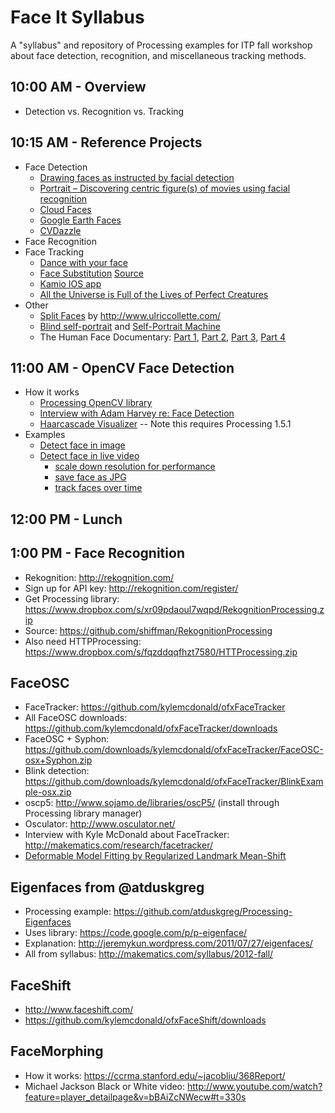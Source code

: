 Face It Syllabus
================

A "syllabus" and repository of Processing examples for ITP fall workshop about face detection, recognition, and miscellaneous tracking methods.

## 10:00 AM - Overview
* Detection vs. Recognition vs. Tracking

## 10:15 AM - Reference Projects

* Face Detection
    * [Drawing faces as instructed by facial detection](http://plummerfernandez.tumblr.com/post/54596732227/drawing-faces-as-instructed-by-facial-recognition)
    * [Portrait – Discovering centric figure(s) of movies using facial recognition](http://ssbkyh.com/works/portrait/)
    * [Cloud Faces](http://ssbkyh.com/works/cloud_face/)
    * [Google Earth Faces](http://www.onformative.com/lab/googlefaces/)
    * [CVDazzle](http://cvdazzle.com/)
* Face Recognition 
* Face Tracking
    * [Dance with your face](http://www.youtube.com/watch?v=dplBh_rxoUc)
    * [Face Substitution](https://vimeo.com/29279198) [Source](https://github.com/arturoc/FaceSubstitution)
    * [Kamio IOS app](https://itunes.apple.com/us/app/kamio/id668849062?mt=8)
    * [All the Universe is Full of the Lives of Perfect Creatures](https://vimeo.com/35262930)
* Other
    * [Split Faces](http://www.mymodernmet.com/profiles/blogs/split-family-faces) by http://www.ulriccollette.com/
    * [Blind self-portrait](https://vimeo.com/40279845) and [Self-Portrait Machine](http://we-make-money-not-art.com/archives/2009/07/selfportrait-machine.php#.UkQ27WTXhTs)
    * The Human Face Documentary: [Part 1](http://www.youtube.com/watch?v=8HlqbSDqmE4), [Part 2](http://www.youtube.com/watch?v=dEocYZmuxbs), [Part 3](http://www.youtube.com/watch?v=HJpqoAkWgXI), [Part 4](http://www.youtube.com/watch?v=IDAsQQE0Il4)

## 11:00 AM - OpenCV Face Detection
* How it works
    * [Processing OpenCV library](https://github.com/atduskgreg/OpenCVPro)
    * [Interview with Adam Harvey re: Face Detection](http://makematics.com/research/viola-jones/)
    * [Haarcascade Visualizer](https://github.com/adamhrv/HaarcascadeVisualizer) -- Note this requires Processing 1.5.1
* Examples
    * [Detect face in image](https://github.com/shiffman/Faces/tree/master/OpenCV/SimpleFaceDetect)
    * [Detect face in live video](https://github.com/shiffman/Faces/tree/master/OpenCV/LiveFaceDetect)
        * [scale down resolution for performance](https://github.com/shiffman/Faces/tree/master/OpenCV/LiveFaceDetect_scaled)
        * [save face as JPG](https://github.com/shiffman/Faces/tree/master/OpenCV/LiveFaceDetect_saveimages)
        * [track faces over time](https://github.com/shiffman/Faces/tree/master/OpenCV/FaceDetectMemory)

## 12:00 PM - Lunch

## 1:00 PM - Face Recognition
* Rekognition: http://rekognition.com/
* Sign up for API key: http://rekognition.com/register/
* Get Processing library: https://www.dropbox.com/s/xr09pdaoul7wqpd/RekognitionProcessing.zip
* Source: https://github.com/shiffman/RekognitionProcessing
* Also need HTTPProcessing: https://www.dropbox.com/s/fqzddqqfhzt7580/HTTProcessing.zip


FaceOSC
-------
* FaceTracker: https://github.com/kylemcdonald/ofxFaceTracker
* All FaceOSC downloads: https://github.com/kylemcdonald/ofxFaceTracker/downloads
* FaceOSC + Syphon: https://github.com/downloads/kylemcdonald/ofxFaceTracker/FaceOSC-osx+Syphon.zip
* Blink detection: https://github.com/downloads/kylemcdonald/ofxFaceTracker/BlinkExample-osx.zip
* oscp5: http://www.sojamo.de/libraries/oscP5/ (install through Processing library manager)
* Osculator: http://www.osculator.net/
* Interview with Kyle McDonald about FaceTracker: http://makematics.com/research/facetracker/
* [Deformable Model Fitting by Regularized Landmark Mean-Shift](http://link.springer.com/article/10.1007%2Fs11263-010-0380-4)

Eigenfaces from @atduskgreg
---------------------------
* Processing example: https://github.com/atduskgreg/Processing-Eigenfaces
* Uses library: https://code.google.com/p/p-eigenface/
* Explanation: http://jeremykun.wordpress.com/2011/07/27/eigenfaces/
* All from syllabus: http://makematics.com/syllabus/2012-fall/

FaceShift
---------
* http://www.faceshift.com/
* https://github.com/kylemcdonald/ofxFaceShift/downloads

FaceMorphing
------------
* How it works: https://ccrma.stanford.edu/~jacobliu/368Report/
* Michael Jackson Black or White video: http://www.youtube.com/watch?feature=player_detailpage&v=bBAiZcNWecw#t=330s
